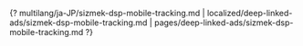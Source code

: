 {? multilang/ja-JP/sizmek-dsp-mobile-tracking.md | localized/deep-linked-ads/sizmek-dsp-mobile-tracking.md | pages/deep-linked-ads/sizmek-dsp-mobile-tracking.md ?}
